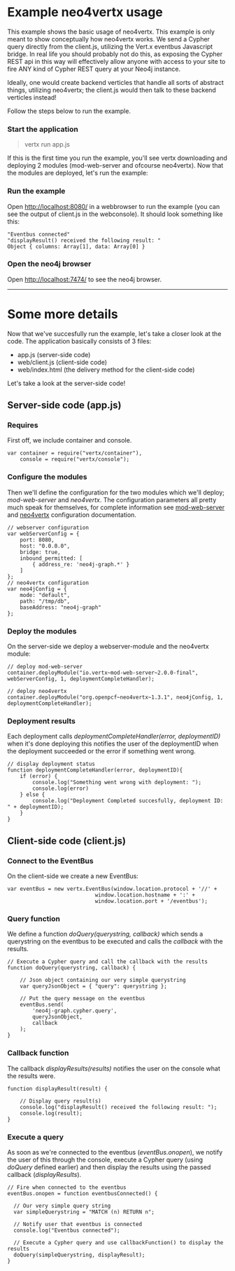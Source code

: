 
# Example neo4vertx usage
This example shows the basic usage of neo4vertx. This example is only meant
to show conceptually how neo4vertx works. We send a Cypher query directly 
from the client.js, utilizing the Vert.x eventbus Javascript bridge. In real
life you should probably not do this, as exposing the Cypher REST api in this
way will effectively allow anyone with access to your site to fire ANY kind
of Cypher REST query at your Neo4j instance.

Ideally, one would create backend verticles that handle all sorts of abstract
things, utilizing neo4vertx; the client.js would then talk to these backend
verticles instead!

Follow the steps below to run the example.


### Start the application
> vertx run app.js

If this is the first time you run the example, you'll see vertx downloading 
and deploying 2 modules (mod-web-server and ofcourse neo4vertx). Now that 
the modules are deployed, let's run the example:


### Run the example
Open [http://localhost:8080/](http://localhost:8080/) in a webbrowser to run 
the example (you can see the output of client.js in the webconsole). It 
should look something like this:

```
"Eventbus connected"
"displayResult() received the following result: "
Object { columns: Array[1], data: Array[0] }
```


### Open the neo4j browser
Open [http://localhost:7474/](http://localhost:7474/) to see the neo4j browser.

----------


# Some more details
Now that we've succesfully run the example, let's take a closer look at the 
code. The application basically consists of 3 files:

 - app.js (server-side code)
 - web/client.js (client-side code)
 - web/index.html (the delivery method for the client-side code)

Let's take a look at the server-side code!


## Server-side code (app.js)

### Requires
First off, we include container and console.
```
var container = require("vertx/container"),
    console = require("vertx/console");
```

### Configure the modules
Then we'll define the configuration for the two modules which we'll deploy; 
_mod-web-server_ and _neo4vertx_. The configuration parameters all pretty 
much speak for themselves, for complete information see 
[mod-web-server ](https://github.com/vert-x/mod-web-server#configuration) and 
[neo4vertx](https://github.com/raaftech/neo4vertx#configuration) configuration 
documentation.
```
// webserver configuration
var webServerConfig = {
    port: 8080,
    host: "0.0.0.0",
    bridge: true,
    inbound_permitted: [
        { address_re: 'neo4j-graph.*' }
    ]
};
// neo4vertx configuration
var neo4jConfig = {
    mode: "default",
    path: "/tmp/db",
    baseAddress: "neo4j-graph"
};
```


### Deploy the modules
On the server-side we deploy a webserver-module and the neo4vertx module:
```
// deploy mod-web-server
container.deployModule("io.vertx~mod-web-server~2.0.0-final", webServerConfig, 1, deploymentCompleteHandler);

// deploy neo4vertx
container.deployModule("org.openpcf~neo4vertx~1.3.1", neo4jConfig, 1, deploymentCompleteHandler);
```


### Deployment results
Each deployment calls _deploymentCompleteHandler(error, deploymentID)_ when 
it's done deploying this notifies the user of the deploymentID when the 
deployment succeeded or the error if something went wrong.
```
// display deployment status
function deploymentCompleteHandler(error, deploymentID){
    if (error) {
        console.log("Something went wrong with deployment: ");
        console.log(error)
    } else {
        console.log("Deployment Completed succesfully, deployment ID: " + deploymentID);
    }
}
```


## Client-side code (client.js)


### Connect to the EventBus
On the client-side we create a new EventBus:
```
var eventBus = new vertx.EventBus(window.location.protocol + '//' +
                            window.location.hostname + ':' +
                            window.location.port + '/eventbus');
```

### Query function
We define a function _doQuery(querystring, callback)_ which sends a querystring 
on the eventbus to be executed and calls the _callback_ with the results.
```
// Execute a Cypher query and call the callback with the results
function doQuery(querystring, callback) {

	// Json object containing our very simple querystring
	var queryJsonObject = { "query": querystring };

	// Put the query message on the eventbus
	eventBus.send(
		'neo4j-graph.cypher.query',
		queryJsonObject,
		callback
	);
}
```

### Callback function
The callback _displayResults(results)_ notifies the user on the console 
what the results were.
```
function displayResult(result) { 
	
	// Display query result(s)
	console.log("displayResult() received the following result: ");
	console.log(result);
}
```

### Execute a query
As soon as we're connected to the eventbus (_eventBus.onopen_), we notify the 
user of this through the console, execute a Cypher query (using _doQuery_ defined earlier) and then display the results using the passed callback (_displayResults_).
```
// Fire when connected to the eventbus
eventBus.onopen = function eventbusConnected() {

  // Our very simple query string
  var simpleQuerystring = "MATCH (n) RETURN n";

  // Notify user that eventbus is connected
  console.log("Eventbus connected");
  
  // Execute a Cypher query and use callbackFunction() to display the results
  doQuery(simpleQuerystring, displayResult);
}
```



